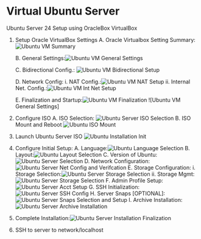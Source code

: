 # Virtual Ubuntu Server
 Ubuntu Server 24 Setup using OracleBox VirtualBox
 
1.	Setup Oracle VirtualBox Settings
   A. Oracle Virtualbox Setting Summary:
  	    ![Ubuntu VM Summary](https://github.com/DHowardTech/Virtual-Ubuntu-Server/assets/166935576/2e5c6385-1d80-4b54-929f-a904642058e2)
  	
  	B. General Settings:![Ubuntu VM General Settings](https://github.com/DHowardTech/Virtual-Ubuntu-Server/assets/166935576/6bdab421-f446-4345-8982-12878c3e8088)

  	C. Bidirectional Config.:
        ![Ubuntu VM Bidirectional Setup](https://github.com/DHowardTech/Virtual-Ubuntu-Server/assets/166935576/b37863bf-a329-45e8-b46b-2f1d529c5943)

  	D. Network Config:
      i. NAT Config.:![Ubuntu VM NAT Setup](https://github.com/DHowardTech/Virtual-Ubuntu-Server/assets/166935576/19413df6-4c20-4ca3-97f6-730c1711edc3)
      ii. Internal Net. Config.:![Ubuntu VM Int  Net Setup](https://github.com/DHowardTech/Virtual-Ubuntu-Server/assets/166935576/015c342a-9483-458b-8a8c-1d3f223e5b08)

  	E. Finalization and Startup:![Ubuntu VM Finalization](https://github.com/DHowardTech/Virtual-Ubuntu-Server/assets/166935576/e9cf6e44-a2af-46a4-adfa-a1cef3258e43)
![Ubuntu VM General Settings]

2.	Configure ISO
   A. ISO Selection:
  	 ![Ubuntu Server ISO Selection](https://github.com/DHowardTech/Virtual-Ubuntu-Server/assets/166935576/a799e6d3-1860-43af-87bf-9e78d754c592)
  	B. ISO Mount and Reboot
  	  ![Ubuntu ISO Mount](https://github.com/DHowardTech/Virtual-Ubuntu-Server/assets/166935576/006afedb-b842-4875-bc12-46355e2dc07a)
  	
3.	Launch Ubuntu Server ISO
   ![Ubuntu Installation Init](https://github.com/DHowardTech/Virtual-Ubuntu-Server/assets/166935576/3d5b6b63-f423-4c44-872b-ac8fe7b8692b)
  	
4.	Configure Initial Setup:
   A. Language:![Ubuntu Language Selection](https://github.com/DHowardTech/Virtual-Ubuntu-Server/assets/166935576/918d1d62-8dd1-435e-9a9d-737063efcbb2)
  	B. Layout:![Ubuntu Layout Selection](https://github.com/DHowardTech/Virtual-Ubuntu-Server/assets/166935576/50a2cbf6-8baf-4691-80f9-3607ab766ead)
  	C. Version of Ubuntu:![Ubuntu Server Selection](https://github.com/DHowardTech/Virtual-Ubuntu-Server/assets/166935576/1ba226c7-58b3-4f62-b3bb-b85df01decd1)
  	D. Network Configuration:![Ubuntu Server Net  Config  and Verifcation](https://github.com/DHowardTech/Virtual-Ubuntu-Server/assets/166935576/31b3d0d8-c110-465d-b181-10b8e2c57a56)
  	E. Storage Configuration:
  	  i. Storage Selection:![Ubuntu Server Storage Selection](https://github.com/DHowardTech/Virtual-Ubuntu-Server/assets/166935576/58dfa237-a4af-4f68-9f26-3aac179b956e)
     ii. Storage Mgmt:![Ubuntu Server Storage Selection](https://github.com/DHowardTech/Virtual-Ubuntu-Server/assets/166935576/58dfa237-a4af-4f68-9f26-3aac179b956e)
  	F. Admin Profile Setup:![Ubuntu Server Acct  Setup](https://github.com/DHowardTech/Virtual-Ubuntu-Server/assets/166935576/6c75685b-3f28-4695-822a-b05595e30994)
  	G. SSH Initialization:![Ubuntu Server SSH Config](https://github.com/DHowardTech/Virtual-Ubuntu-Server/assets/166935576/70a40aac-f09b-42b6-b44e-a18c80c1017f)
  	H. Server Snaps [OPTIONAL]:![Ubuntu Server Snaps Selection and Setup](https://github.com/DHowardTech/Virtual-Ubuntu-Server/assets/166935576/6650ce2c-35bb-423c-9b97-23f2a7c17264)
  	I. Archive Installation:![Ubuntu Server Archive Installation](https://github.com/DHowardTech/Virtual-Ubuntu-Server/assets/166935576/b74d4941-6a18-4e30-b786-47333e088848)
  	
6.	Complete Installation:![Ubuntu Server Installation Finalization](https://github.com/DHowardTech/Virtual-Ubuntu-Server/assets/166935576/683550c7-3453-4943-b85a-bafe72fb06a3)
      
7.	SSH to server to network/localhost
